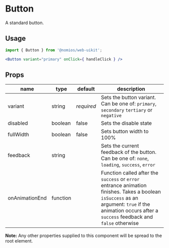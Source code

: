 # Button

A standard button.

## Usage

```jsx
import { Button } from '@nomios/web-uikit';

<Button variant="primary" onClick={ handleClick } />
```

## Props

| name | type | default | description |
| ---- | ---- | ------- | ----------- |
| variant | string | *required* | Sets the button variant. Can be one of: `primary`, `secondary` `tertiary` or `negative` |
| disabled | boolean | false | Sets the disable state |
| fullWidth | boolean | false | Sets button width to 100% |
| feedback | string | | Sets the current feedback of the button. Can be one of: `none`, `loading`, `success`, `error` |
| onAnimationEnd | function | | Function called after the `success` or `error` entrance animation finishes. Takes a boolean `isSuccess` as an argument: `true` if the animation occurs after a `success` feedback and `false` otherwise |


**Note:** Any other properties supplied to this component will be spread to the root element.
